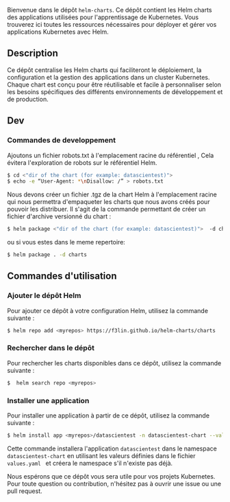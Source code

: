 Bienvenue dans le dépôt `helm-charts`. Ce dépôt contient les Helm charts des applications utilisées pour l'apprentissage de Kubernetes. Vous trouverez ici toutes les ressources nécessaires pour déployer et gérer vos applications Kubernetes avec Helm.

## Description

Ce dépôt centralise les Helm charts qui faciliteront le déploiement, la configuration et la gestion des applications dans un cluster Kubernetes. Chaque chart est conçu pour être réutilisable et facile à personnaliser selon les besoins spécifiques des différents environnements de développement et de production.

## Dev

### Commandes de developpement

Ajoutons un fichier robots.txt à l'emplacement racine du référentiel , Cela évitera l'exploration de robots sur le référentiel Helm.
```sh
$ cd <"dir of the chart (for example: datascientest)">
$ echo -e “User-Agent: *\nDisallow: /” > robots.txt 
```

Nous devons créer un fichier .tgz de la chart Helm à l'emplacement racine qui nous permettra d'empaqueter les charts que nous avons créés pour pouvoir les distribuer. Il s'agit de la commande permettant de créer un fichier d'archive versionné du chart :
```sh
$ helm package <"dir of the chart (for example: datascientest)">  -d charts
```
ou si vous estes dans le meme repertoire:

```sh
$ helm package . -d charts
```

## Commandes d'utilisation

### Ajouter le dépôt Helm

Pour ajouter ce dépôt à votre configuration Helm, utilisez la commande suivante :
```sh
$ helm repo add <myrepos> https://f3lin.github.io/helm-charts/charts
```

### Rechercher dans le dépôt

Pour rechercher les charts disponibles dans ce dépôt, utilisez la commande suivante :
```sh
$  helm search repo <myrepos>
```

### Installer une application

Pour installer une application à partir de ce dépôt, utilisez la commande suivante :
```sh
$ helm install app <myrepos>/datascientest -n datascientest-chart --values=values.yaml --create-namespace
```

Cette commande installera l'application `datascientest` dans le namespace `datascientest-chart` en utilisant les valeurs définies dans le fichier `values.yaml ` et créera le namespace s'il n'existe pas déjà.

Nous espérons que ce dépôt vous sera utile pour vos projets Kubernetes. Pour toute question ou contribution, n'hésitez pas à ouvrir une issue ou une pull request.
